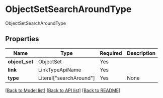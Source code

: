 # ObjectSetSearchAroundType

ObjectSetSearchAroundType

## Properties
| Name | Type | Required | Description |
| ------------ | ------------- | ------------- | ------------- |
**object_set** | ObjectSet | Yes |  |
**link** | LinkTypeApiName | Yes |  |
**type** | Literal["searchAround"] | Yes | None |


[[Back to Model list]](../../../README.md#models-v2-link) [[Back to API list]](../../../README.md#documentation-for-api-endpoints) [[Back to README]](../../../README.md)
